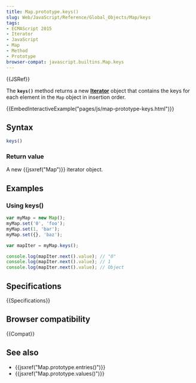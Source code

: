 ```yaml
---
title: Map.prototype.keys()
slug: Web/JavaScript/Reference/Global_Objects/Map/keys
tags:
- ECMAScript 2015
- Iterator
- JavaScript
- Map
- Method
- Prototype
browser-compat: javascript.builtins.Map.keys
---
```

{{JSRef}}

The **`keys()`** method returns a new
**[Iterator](/en-US/docs/Web/JavaScript/Guide/Iterators_and_Generators)** object
that contains the keys for each element in the `Map` object in insertion order.

{{EmbedInteractiveExample("pages/js/map-prototype-keys.html")}}

## Syntax

```js
keys()
```

### Return value

A new {{jsxref("Map")}} iterator object.

## Examples

### Using keys()

```js
var myMap = new Map();
myMap.set('0', 'foo');
myMap.set(1, 'bar');
myMap.set({}, 'baz');

var mapIter = myMap.keys();

console.log(mapIter.next().value); // "0"
console.log(mapIter.next().value); // 1
console.log(mapIter.next().value); // Object
```

## Specifications

{{Specifications}}

## Browser compatibility

{{Compat}}

## See also

- {{jsxref("Map.prototype.entries()")}}
- {{jsxref("Map.prototype.values()")}}
